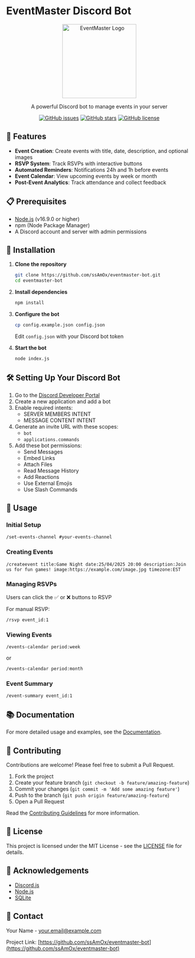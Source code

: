 # EventMaster Discord Bot

<div align="center">
  <img src="docs/images/eventmaster-logo.png" alt="EventMaster Logo" width="200"/>
  <br>
  <p>A powerful Discord bot to manage events in your server</p>
  <a href="https://github.com/ssAmOx/eventmaster-bot/issues"><img alt="GitHub issues" src="https://img.shields.io/github/issues/ssAmOx/eventmaster-bot"></a>
  <a href="https://github.com/ssAmOx/eventmaster-bot/stargazers"><img alt="GitHub stars" src="https://img.shields.io/github/stars/ssAmOx/eventmaster-bot"></a>
  <a href="https://github.com/ssAmOx/eventmaster-bot/blob/main/LICENSE"><img alt="GitHub license" src="https://img.shields.io/github/license/ssAmOx/eventmaster-bot"></a>
</div>

## 🌟 Features

- **Event Creation**: Create events with title, date, description, and optional images
- **RSVP System**: Track RSVPs with interactive buttons
- **Automated Reminders**: Notifications 24h and 1h before events
- **Event Calendar**: View upcoming events by week or month
- **Post-Event Analytics**: Track attendance and collect feedback

## 📋 Prerequisites

- [Node.js](https://nodejs.org/) (v16.9.0 or higher)
- npm (Node Package Manager)
- A Discord account and server with admin permissions

## 🚀 Installation

1. **Clone the repository**
   ```bash
   git clone https://github.com/ssAmOx/eventmaster-bot.git
   cd eventmaster-bot
   ```

2. **Install dependencies**
   ```bash
   npm install
   ```

3. **Configure the bot**
   ```bash
   cp config.example.json config.json
   ```
   Edit `config.json` with your Discord bot token

4. **Start the bot**
   ```bash
   node index.js
   ```

## 🛠️ Setting Up Your Discord Bot

1. Go to the [Discord Developer Portal](https://discord.com/developers/applications)
2. Create a new application and add a bot
3. Enable required intents:
   - SERVER MEMBERS INTENT
   - MESSAGE CONTENT INTENT
4. Generate an invite URL with these scopes:
   - `bot`
   - `applications.commands`
5. Add these bot permissions:
   - Send Messages
   - Embed Links
   - Attach Files
   - Read Message History
   - Add Reactions
   - Use External Emojis
   - Use Slash Commands

## 📝 Usage

### Initial Setup
```
/set-events-channel #your-events-channel
```

### Creating Events
```
/createevent title:Game Night date:25/04/2025 20:00 description:Join us for fun games! image:https://example.com/image.jpg timezone:EST
```

### Managing RSVPs
Users can click the ✅ or ❌ buttons to RSVP

For manual RSVP:
```
/rsvp event_id:1
```

### Viewing Events
```
/events-calendar period:week
```
or
```
/events-calendar period:month
```

### Event Summary
```
/event-summary event_id:1
```

## 📚 Documentation

For more detailed usage and examples, see the [Documentation](docs/).

## 🤝 Contributing

Contributions are welcome! Please feel free to submit a Pull Request.

1. Fork the project
2. Create your feature branch (`git checkout -b feature/amazing-feature`)
3. Commit your changes (`git commit -m 'Add some amazing feature'`)
4. Push to the branch (`git push origin feature/amazing-feature`)
5. Open a Pull Request

Read the [Contributing Guidelines](docs/CONTRIBUTING.md) for more information.

## 📄 License

This project is licensed under the MIT License - see the [LICENSE](LICENSE) file for details.

## 🙏 Acknowledgements

- [Discord.js](https://discord.js.org/)
- [Node.js](https://nodejs.org/)
- [SQLite](https://www.sqlite.org/)

## 📧 Contact

Your Name - your.email@example.com

Project Link: [https://github.com/ssAmOx/eventmaster-bot](https://github.com/ssAmOx/eventmaster-bot)